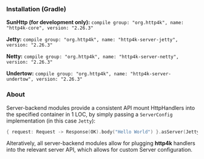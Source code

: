 ### Installation (Gradle)
**SunHttp (for development only):** ```compile group: "org.http4k", name: "http4k-core", version: "2.26.3"```

**Jetty:** ```compile group: "org.http4k", name: "http4k-server-jetty", version: "2.26.3"```

**Netty:** ```compile group: "org.http4k", name: "http4k-server-netty", version: "2.26.3"```

**Undertow:** ```compile group: "org.http4k", name: "http4k-server-undertow", version: "2.26.3"```

### About
Server-backend modules provide a consistent API mount HttpHandlers into the specified container in 1 LOC, by simply passing a `ServerConfig` implementation (in this case `Jetty`):

```kotlin
{ request: Request -> Response(OK).body("Hello World") }.asServer(Jetty(8000)).start().block()
```
Alteratively, all server-backend modules allow for plugging **http4k** handlers into the relevant server API, which allows for custom Server configuration.
